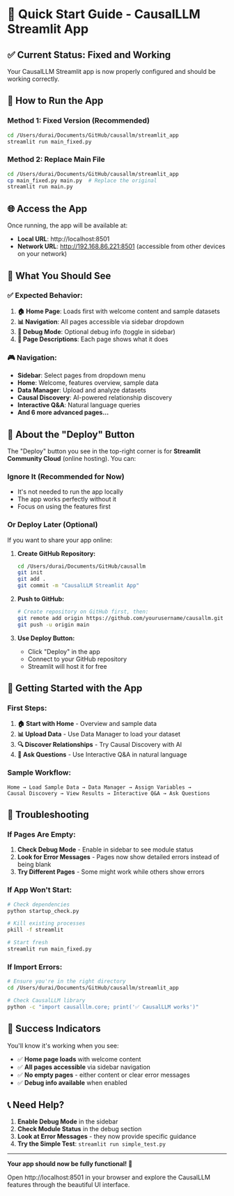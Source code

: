 # 🚀 Quick Start Guide - CausalLLM Streamlit App

## ✅ **Current Status: Fixed and Working**

Your CausalLLM Streamlit app is now properly configured and should be working correctly.

## 🎯 **How to Run the App**

### **Method 1: Fixed Version (Recommended)**
```bash
cd /Users/durai/Documents/GitHub/causallm/streamlit_app
streamlit run main_fixed.py
```

### **Method 2: Replace Main File**
```bash
cd /Users/durai/Documents/GitHub/causallm/streamlit_app
cp main_fixed.py main.py  # Replace the original
streamlit run main.py
```

## 🌐 **Access the App**

Once running, the app will be available at:
- **Local URL**: http://localhost:8501
- **Network URL**: http://192.168.86.221:8501 (accessible from other devices on your network)

## 📱 **What You Should See**

### **✅ Expected Behavior:**
1. **🏠 Home Page**: Loads first with welcome content and sample datasets
2. **📊 Navigation**: All pages accessible via sidebar dropdown
3. **🔧 Debug Mode**: Optional debug info (toggle in sidebar)
4. **📍 Page Descriptions**: Each page shows what it does

### **🎮 Navigation:**
- **Sidebar**: Select pages from dropdown menu
- **Home**: Welcome, features overview, sample data
- **Data Manager**: Upload and analyze datasets
- **Causal Discovery**: AI-powered relationship discovery
- **Interactive Q&A**: Natural language queries
- **And 6 more advanced pages...**

## 🔧 **About the "Deploy" Button**

The "Deploy" button you see in the top-right corner is for **Streamlit Community Cloud** (online hosting). You can:

### **Ignore It (Recommended for Now)**
- It's not needed to run the app locally
- The app works perfectly without it
- Focus on using the features first

### **Or Deploy Later (Optional)**
If you want to share your app online:

1. **Create GitHub Repository:**
   ```bash
   cd /Users/durai/Documents/GitHub/causallm
   git init
   git add .
   git commit -m "CausalLLM Streamlit App"
   ```

2. **Push to GitHub:**
   ```bash
   # Create repository on GitHub first, then:
   git remote add origin https://github.com/yourusername/causallm.git
   git push -u origin main
   ```

3. **Use Deploy Button:**
   - Click "Deploy" in the app
   - Connect to your GitHub repository
   - Streamlit will host it for free

## 🎯 **Getting Started with the App**

### **First Steps:**
1. **🏠 Start with Home** - Overview and sample data
2. **📊 Upload Data** - Use Data Manager to load your dataset
3. **🔍 Discover Relationships** - Try Causal Discovery with AI
4. **💬 Ask Questions** - Use Interactive Q&A in natural language

### **Sample Workflow:**
```
Home → Load Sample Data → Data Manager → Assign Variables → 
Causal Discovery → View Results → Interactive Q&A → Ask Questions
```

## 🚨 **Troubleshooting**

### **If Pages Are Empty:**
1. **Check Debug Mode** - Enable in sidebar to see module status
2. **Look for Error Messages** - Pages now show detailed errors instead of being blank
3. **Try Different Pages** - Some might work while others show errors

### **If App Won't Start:**
```bash
# Check dependencies
python startup_check.py

# Kill existing processes
pkill -f streamlit

# Start fresh
streamlit run main_fixed.py
```

### **If Import Errors:**
```bash
# Ensure you're in the right directory
cd /Users/durai/Documents/GitHub/causallm/streamlit_app

# Check CausalLLM library
python -c "import causalllm.core; print('✅ CausalLLM works')"
```

## 🎉 **Success Indicators**

You'll know it's working when you see:
- ✅ **Home page loads** with welcome content
- ✅ **All pages accessible** via sidebar navigation  
- ✅ **No empty pages** - either content or clear error messages
- ✅ **Debug info available** when enabled

## 📞 **Need Help?**

1. **Enable Debug Mode** in the sidebar
2. **Check Module Status** in the debug section
3. **Look at Error Messages** - they now provide specific guidance
4. **Try the Simple Test**: `streamlit run simple_test.py`

---

**Your app should now be fully functional! 🎉**

Open http://localhost:8501 in your browser and explore the CausalLLM features through the beautiful UI interface.